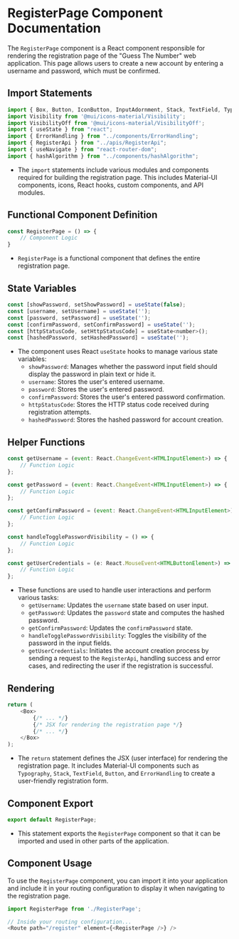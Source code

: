 # RegisterPage Component Documentation

The `RegisterPage` component is a React component responsible for rendering the registration page of the "Guess The Number" web application. This page allows users to create a new account by entering a username and password, which must be confirmed.

## Import Statements

```javascript
import { Box, Button, IconButton, InputAdornment, Stack, TextField, Typography } from "@mui/material";
import Visibility from '@mui/icons-material/Visibility';
import VisibilityOff from '@mui/icons-material/VisibilityOff';
import { useState } from "react";
import { ErrorHandling } from "../components/ErrorHandling";
import { RegisterApi } from "../apis/RegisterApi";
import { useNavigate } from "react-router-dom";
import { hashAlgorithm } from "../components/hashAlgorithm";
```

- The `import` statements include various modules and components required for building the registration page. This includes Material-UI components, icons, React hooks, custom components, and API modules.

## Functional Component Definition

```javascript
const RegisterPage = () => {
    // Component Logic
}
```

- `RegisterPage` is a functional component that defines the entire registration page.

## State Variables

```javascript
const [showPassword, setShowPassword] = useState(false);
const [username, setUsername] = useState('');
const [password, setPassword] = useState('');
const [confirmPassword, setConfirmPassword] = useState('');
const [httpStatusCode, setHttpStatusCode] = useState<number>();
const [hashedPassword, setHashedPassword] = useState('');
```

- The component uses React `useState` hooks to manage various state variables:
  - `showPassword`: Manages whether the password input field should display the password in plain text or hide it.
  - `username`: Stores the user's entered username.
  - `password`: Stores the user's entered password.
  - `confirmPassword`: Stores the user's entered password confirmation.
  - `httpStatusCode`: Stores the HTTP status code received during registration attempts.
  - `hashedPassword`: Stores the hashed password for account creation.

## Helper Functions

```javascript
const getUsername = (event: React.ChangeEvent<HTMLInputElement>) => {
    // Function Logic
};

const getPassword = (event: React.ChangeEvent<HTMLInputElement>) => {
    // Function Logic
};

const getConfirmPassword = (event: React.ChangeEvent<HTMLInputElement>) => {
    // Function Logic
};

const handleTogglePasswordVisibility = () => {
    // Function Logic
};

const getUserCredentials = (e: React.MouseEvent<HTMLButtonElement>) => {
    // Function Logic
};
```

- These functions are used to handle user interactions and perform various tasks:
  - `getUsername`: Updates the `username` state based on user input.
  - `getPassword`: Updates the `password` state and computes the hashed password.
  - `getConfirmPassword`: Updates the `confirmPassword` state.
  - `handleTogglePasswordVisibility`: Toggles the visibility of the password in the input fields.
  - `getUserCredentials`: Initiates the account creation process by sending a request to the `RegisterApi`, handling success and error cases, and redirecting the user if the registration is successful.

## Rendering

```javascript
return (
    <Box>
        {/* ... */}
        {/* JSX for rendering the registration page */}
        {/* ... */}
    </Box>
);
```

- The `return` statement defines the JSX (user interface) for rendering the registration page. It includes Material-UI components such as `Typography`, `Stack`, `TextField`, `Button`, and `ErrorHandling` to create a user-friendly registration form.

## Component Export

```javascript
export default RegisterPage;
```

- This statement exports the `RegisterPage` component so that it can be imported and used in other parts of the application.

## Component Usage

To use the `RegisterPage` component, you can import it into your application and include it in your routing configuration to display it when navigating to the registration page.

```javascript
import RegisterPage from './RegisterPage';

// Inside your routing configuration...
<Route path="/register" element={<RegisterPage />} />
```